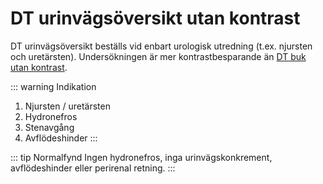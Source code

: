 # DT urinvägsöversikt utan kontrast
DT urinvägsöversikt beställs vid enbart urologisk utredning (t.ex. njursten och uretärsten). Undersökningen är mer kontrastbesparande än [DT buk utan kontrast](dt-buk).

::: warning Indikation
1. Njursten / uretärsten
2. Hydronefros
3. Stenavgång 
4. Avflödeshinder
:::


::: tip Normalfynd
Ingen hydronefros, inga urinvägskonkrement, avflödeshinder eller perirenal retning.
:::